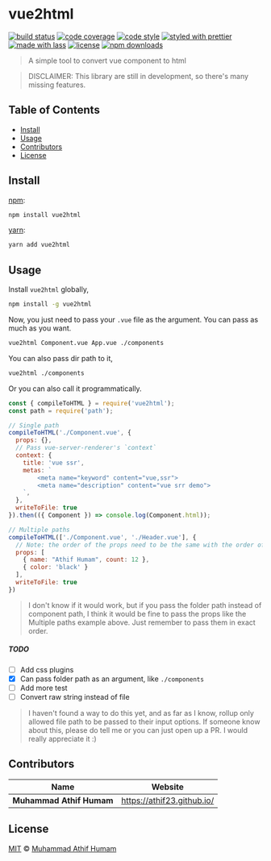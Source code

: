 # vue2html

[![build status](https://img.shields.io/travis/com/athif23/vue2html.svg)](https://travis-ci.com/athif23/vue2html)
[![code coverage](https://img.shields.io/codecov/c/github/athif23/vue2html.svg)](https://codecov.io/gh/athif23/vue2html)
[![code style](https://img.shields.io/badge/code_style-XO-5ed9c7.svg)](https://github.com/sindresorhus/xo)
[![styled with prettier](https://img.shields.io/badge/styled_with-prettier-ff69b4.svg)](https://github.com/prettier/prettier)
[![made with lass](https://img.shields.io/badge/made_with-lass-95CC28.svg)](https://lass.js.org)
[![license](https://img.shields.io/github/license/athif23/vue2html.svg)](LICENSE)
[![npm downloads](https://img.shields.io/npm/dt/vue2html.svg)](https://npm.im/vue2html)

> A simple tool to convert vue component to html 

> DISCLAIMER: This library are still in development, so there's many missing features.


## Table of Contents

* [Install](#install)
* [Usage](#usage)
* [Contributors](#contributors)
* [License](#license)


## Install

[npm][]:

```sh
npm install vue2html
```

[yarn][]:

```sh
yarn add vue2html
```


## Usage

Install `vue2html` globally,

```sh
npm install -g vue2html
```

Now, you just need to pass your `.vue` file as the argument. You can pass as much as you want.

```sh
vue2html Component.vue App.vue ./components 
```

You can also pass dir path to it,

```sh
vue2html ./components
```

Or you can also call it programmatically.

```js
const { compileToHTML } = require('vue2html');
const path = require('path');

// Single path
compileToHTML('./Component.vue', {
  props: {},
  // Pass vue-server-renderer's `context`
  context: { 
    title: 'vue ssr',
    metas: `
        <meta name="keyword" content="vue,ssr">
        <meta name="description" content="vue srr demo">
    `,
  },
  writeToFile: true
}).then(({ Component }) => console.log(Component.html));

// Multiple paths
compileToHTML(['./Component.vue', './Header.vue'], {
  // Note: the order of the props need to be the same with the order of the paths
  props: [
    { name: "Athif Humam", count: 12 },
    { color: 'black' }
  ],
  writeToFile: true
})
```

> I don't know if it would work, but if you pass the folder path instead of component path, I think it would be fine to pass the props like the Multiple paths example above. Just remember to pass them in exact order.

##### TODO

* [ ] Add css plugins
* [x] Can pass folder path as an argument, like `./components`
* [ ] Add more test
* [ ] Convert raw string instead of file

> I haven't found a way to do this yet, and as far as I know, rollup only allowed file path to be passed to their input options. If someone know about this, please do tell me or you can just open up a PR. I would really appreciate it :)


## Contributors

| Name                     | Website                      |
| ------------------------ | ---------------------------- |
| **Muhammad Athif Humam** | <https://athif23.github.io/> |


## License

[MIT](LICENSE) © [Muhammad Athif Humam](https://athif23.github.io/)


## 

[npm]: https://www.npmjs.com/

[yarn]: https://yarnpkg.com/
